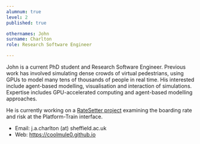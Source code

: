 ```yaml
---
alumnum: true
level: 2
published: true

othernames: John
surname: Charlton
role: Research Software Engineer

---
```


John is a current PhD student and Research Software Engineer. Previous work has involved simulating dense crowds of virtual pedestrians, using GPUs to model many tens of thousands of people in real time.
His interested include agent-based modelling, visualisation and interaction of simulations. Expertise includes GPU-accelerated computing and agent-based modelling approaches.

He is currently working on a [RateSetter project](https://rssb.wavecast.io/platformtraininterface/ratesetter-improving-passenger-boarding-rate-and-reducing-risk-at-the-platform-train-interface) examining the boarding rate and risk at the Platform-Train interface.

* Email: j.a.charlton (at) sheffield.ac.uk
* Web: <https://coolmule0.github.io>
